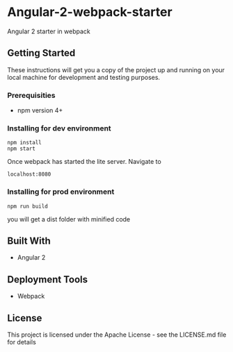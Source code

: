 # Angular-2-webpack-starter
Angular 2 starter in webpack

## Getting Started
These instructions will get you a copy of the project up and running on your local machine for development and testing purposes.

### Prerequisities
* npm version  4+

### Installing for dev environment
```
npm install
npm start 
```
Once webpack has started the lite server. Navigate to 
```
localhost:8080
```

### Installing for prod environment
```
npm run build
```

you will get a dist folder with minified code



## Built With
* Angular 2 


## Deployment Tools
* Webpack


## License
This project is licensed under the Apache License - see the LICENSE.md file for details
